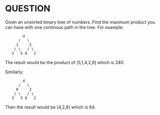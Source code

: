# QUESTION
Given an unsorted binary tree of numbers. Find the maximum product you can have with one continous path in the tree.
For example:

```
        4
      /   \
     1     2
    / \   / \
   3   5 8   2
```
The result would be the product of [5,1,4,2,8] which is 240.

Similarly:
```
        4
      /   \
     0     2
    / \   / \
   3   5 8   2
```
Then the result would be [4,2,8] which is 64.
